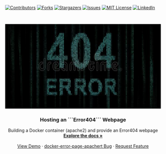 <!--
*** Thanks for checking out this README Template. If you have a suggestion that would
*** make this better, please fork the docker-error-page-apache and create a pull request or simply open
*** an issue with the tag "enhancement".
*** Thanks again! Now go create something AMAZING! :D
***
***
***
*** To avoid retyping too much info. Do a search and replace for the following:
*** adminph-de, docker-error-page-apache, N00ky2010, patrick.hayo@flsmidth.com
-->




<!-- PROJECT SHIELDS -->
<!--
*** I'm using markdown "reference style" links for readability.
*** Reference links are enclosed in brackets [ ] instead of parentheses ( ).
*** See the bottom of this document for the declaration of the reference variables
*** for contributors-url, forks-url, etc. This is an optional, concise syntax you may use.
*** https://www.markdownguide.org/basic-syntax/#reference-style-links
-->
[![Contributors][contributors-shield]][contributors-url]
[![Forks][forks-shield]][forks-url]
[![Stargazers][stars-shield]][stars-url]
[![Issues][issues-shield]][issues-url]
[![MIT License][license-shield]][license-url]
[![LinkedIn][linkedin-shield]][linkedin-url]

<!-- PROJECT LOGO -->
<br />
<p align="center">
  <a href="https://github.com/adminph-de/docker-error-page-apache">
    <img src="images/logo.png" alt="Logo" width="708" height="274">
  </a>

  <h3 align="center">Hosting an ```Error404``` Webpage</h3>

  <p align="center">
    Building a Docker container (apache2) and provide an Error404 webpage
    <br />
    <a href="https://github.com/adminph-de/docker-error-page-apache"><strong>Explore the docs »</strong></a>
    <br />
    <br />
    <a href="https://github.com/adminph-de/docker-error-page-apache">View Demo</a>
    ·
    <a href="https://github.com/adminph-de/docker-error-page-apache/issues">docker-error-page-apachert Bug</a>
    ·
    <a href="https://github.com/adminph-de/docker-error-page-apache/issues">Request Feature</a>
  </p>
</p>



<!-- MARKDOWN LINKS & IMAGES -->
<!-- https://www.markdownguide.org/basic-syntax/#reference-style-links -->
[contributors-shield]: https://img.shields.io/github/contributors/adminph-de/docker-error-page-apache.svg?style=flat-square
[contributors-url]: https://github.com/adminph-de/docker-error-page-apache/graphs/contributors
[forks-shield]: https://img.shields.io/github/forks/adminph-de/docker-error-page-apache.svg?style=flat-square
[forks-url]: https://github.com/adminph-de/docker-error-page-apache/network/members
[stars-shield]: https://img.shields.io/github/stars/adminph-de/docker-error-page-apache.svg?style=flat-square
[stars-url]: https://github.com/adminph-de/docker-error-page-apache/stargazers
[issues-shield]: https://img.shields.io/github/issues/adminph-de/docker-error-page-apache.svg?style=flat-square
[issues-url]: https://github.com/adminph-de/docker-error-page-apache/issues
[license-shield]: https://img.shields.io/github/license/adminph-de/docker-error-page-apache.svg?style=flat-square
[license-url]: https://github.com/adminph-de/docker-error-page-apache/blob/master/LICENSE.txt
[linkedin-shield]: https://img.shields.io/badge/patrickhayo-LinkedIn-black.svg?style=flat-square&logo=linkedin&colorB=555
[linkedin-url]: https://www.linkedin.com/in/patrickhayo/?locale=en_US
[product-screenshot]: images/screenshot.png
[product-screenshot-run]: images/screenshot_run.png